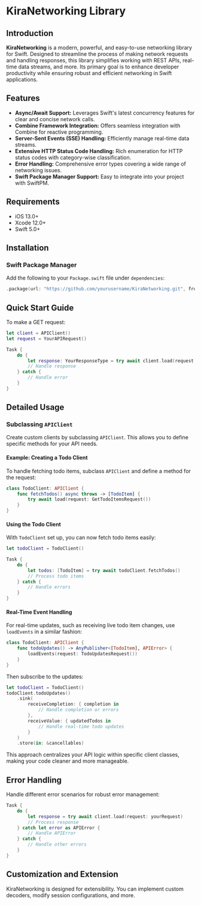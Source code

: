 # KiraNetworking Library

## Introduction
**KiraNetworking** is a modern, powerful, and easy-to-use networking library for Swift. Designed to streamline the process of making network requests and handling responses, this library simplifies working with REST APIs, real-time data streams, and more. Its primary goal is to enhance developer productivity while ensuring robust and efficient networking in Swift applications.

## Features
- **Async/Await Support:** Leverages Swift's latest concurrency features for clear and concise network calls.
- **Combine Framework Integration:** Offers seamless integration with Combine for reactive programming.
- **Server-Sent Events (SSE) Handling:** Efficiently manage real-time data streams.
- **Extensive HTTP Status Code Handling:** Rich enumeration for HTTP status codes with category-wise classification.
- **Error Handling:** Comprehensive error types covering a wide range of networking issues.
- **Swift Package Manager Support:** Easy to integrate into your project with SwiftPM.

## Requirements
- iOS 13.0+
- Xcode 12.0+
- Swift 5.0+

## Installation
### Swift Package Manager
Add the following to your `Package.swift` file under `dependencies`:
```swift
.package(url: "https://github.com/yourusername/KiraNetworking.git", from: "1.0.0")
```

## Quick Start Guide
To make a GET request:
```swift
let client = APIClient()
let request = YourAPIRequest()

Task {
    do {
        let response: YourResponseType = try await client.load(request: request)
        // Handle response
    } catch {
        // Handle error
    }
}
```

## Detailed Usage

### Subclassing `APIClient`
Create custom clients by subclassing `APIClient`. This allows you to define specific methods for your API needs.

#### Example: Creating a Todo Client
To handle fetching todo items, subclass `APIClient` and define a method for the request:

```swift
class TodoClient: APIClient {
    func fetchTodos() async throws -> [TodoItem] {
        try await load(request: GetTodoItemsRequest())
    }
}
```

#### Using the Todo Client
With `TodoClient` set up, you can now fetch todo items easily:

```swift
let todoClient = TodoClient()

Task {
    do {
        let todos: [TodoItem] = try await todoClient.fetchTodos()
        // Process todo items
    } catch {
        // Handle errors
    }
}
```

#### Real-Time Event Handling
For real-time updates, such as receiving live todo item changes, use `loadEvents` in a similar fashion:

```swift
class TodoClient: APIClient {
    func todoUpdates() -> AnyPublisher<[TodoItem], APIError> {
        loadEvents(request: TodoUpdatesRequest())
    }
}
```

Then subscribe to the updates:

```swift
let todoClient = TodoClient()
todoClient.todoUpdates()
    .sink(
        receiveCompletion: { completion in
            // Handle completion or errors
        },
        receiveValue: { updatedTodos in
            // Handle real-time todo updates
        }
    )
    .store(in: &cancellables)
```

This approach centralizes your API logic within specific client classes, making your code cleaner and more manageable.

## Error Handling
Handle different error scenarios for robust error management:
```swift
Task {
    do {
        let response = try await client.load(request: yourRequest)
        // Process response
    } catch let error as APIError {
        // Handle APIError
    } catch {
        // Handle other errors
    }
}
```

## Customization and Extension
KiraNetworking is designed for extensibility. You can implement custom decoders, modify session configurations, and more.
